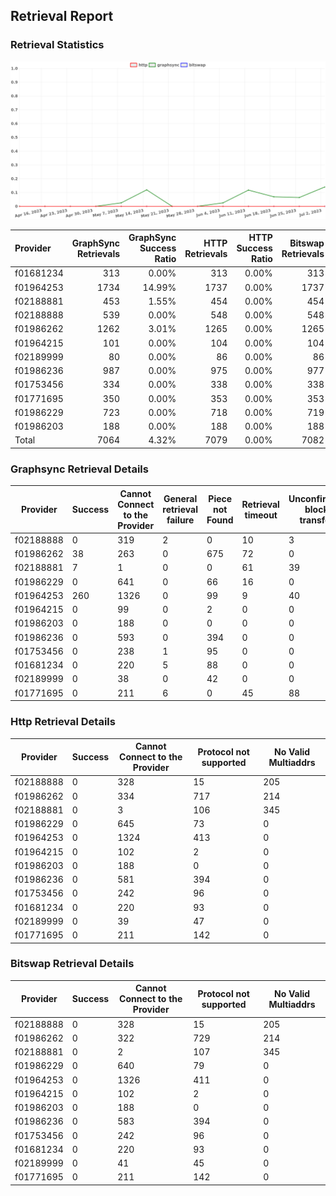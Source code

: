 ## Retrieval Report
### Retrieval Statistics
<img src="https://raw.githubusercontent.com/data-preservation-programs/filplus-checker-assets/main/filecoin-project/filecoin-plus-large-datasets/issues/1016/1688905675708.png"/>

| Provider  | GraphSync Retrievals | GraphSync Success Ratio | HTTP Retrievals | HTTP Success Ratio | Bitswap Retrievals | Bitswap Success Ratio |
| :-------- | -------------------: | ----------------------: | --------------: | -----------------: | -----------------: | --------------------: |
| f01681234 |                  313 |                   0.00% |             313 |              0.00% |                313 |                 0.00% |
| f01964253 |                 1734 |                  14.99% |            1737 |              0.00% |               1737 |                 0.00% |
| f02188881 |                  453 |                   1.55% |             454 |              0.00% |                454 |                 0.00% |
| f02188888 |                  539 |                   0.00% |             548 |              0.00% |                548 |                 0.00% |
| f01986262 |                 1262 |                   3.01% |            1265 |              0.00% |               1265 |                 0.00% |
| f01964215 |                  101 |                   0.00% |             104 |              0.00% |                104 |                 0.00% |
| f02189999 |                   80 |                   0.00% |              86 |              0.00% |                 86 |                 0.00% |
| f01986236 |                  987 |                   0.00% |             975 |              0.00% |                977 |                 0.00% |
| f01753456 |                  334 |                   0.00% |             338 |              0.00% |                338 |                 0.00% |
| f01771695 |                  350 |                   0.00% |             353 |              0.00% |                353 |                 0.00% |
| f01986229 |                  723 |                   0.00% |             718 |              0.00% |                719 |                 0.00% |
| f01986203 |                  188 |                   0.00% |             188 |              0.00% |                188 |                 0.00% |
| Total     |                 7064 |                   4.32% |            7079 |              0.00% |               7082 |                 0.00% |

### Graphsync Retrieval Details
| Provider  | Success | Cannot Connect to the Provider | General retrieval failure | Piece not Found | Retrieval timeout | Unconfirmed block transfer | No Valid Multiaddrs |
| --------- | ------- | ------------------------------ | ------------------------- | --------------- | ----------------- | -------------------------- | ------------------- |
| f02188888 | 0       | 319                            | 2                         | 0               | 10                | 3                          | 205                 |
| f01986262 | 38      | 263                            | 0                         | 675             | 72                | 0                          | 214                 |
| f02188881 | 7       | 1                              | 0                         | 0               | 61                | 39                         | 345                 |
| f01986229 | 0       | 641                            | 0                         | 66              | 16                | 0                          | 0                   |
| f01964253 | 260     | 1326                           | 0                         | 99              | 9                 | 40                         | 0                   |
| f01964215 | 0       | 99                             | 0                         | 2               | 0                 | 0                          | 0                   |
| f01986203 | 0       | 188                            | 0                         | 0               | 0                 | 0                          | 0                   |
| f01986236 | 0       | 593                            | 0                         | 394             | 0                 | 0                          | 0                   |
| f01753456 | 0       | 238                            | 1                         | 95              | 0                 | 0                          | 0                   |
| f01681234 | 0       | 220                            | 5                         | 88              | 0                 | 0                          | 0                   |
| f02189999 | 0       | 38                             | 0                         | 42              | 0                 | 0                          | 0                   |
| f01771695 | 0       | 211                            | 6                         | 0               | 45                | 88                         | 0                   |

### Http Retrieval Details
| Provider  | Success | Cannot Connect to the Provider | Protocol not supported | No Valid Multiaddrs |
| --------- | ------- | ------------------------------ | ---------------------- | ------------------- |
| f02188888 | 0       | 328                            | 15                     | 205                 |
| f01986262 | 0       | 334                            | 717                    | 214                 |
| f02188881 | 0       | 3                              | 106                    | 345                 |
| f01986229 | 0       | 645                            | 73                     | 0                   |
| f01964253 | 0       | 1324                           | 413                    | 0                   |
| f01964215 | 0       | 102                            | 2                      | 0                   |
| f01986203 | 0       | 188                            | 0                      | 0                   |
| f01986236 | 0       | 581                            | 394                    | 0                   |
| f01753456 | 0       | 242                            | 96                     | 0                   |
| f01681234 | 0       | 220                            | 93                     | 0                   |
| f02189999 | 0       | 39                             | 47                     | 0                   |
| f01771695 | 0       | 211                            | 142                    | 0                   |

### Bitswap Retrieval Details
| Provider  | Success | Cannot Connect to the Provider | Protocol not supported | No Valid Multiaddrs |
| --------- | ------- | ------------------------------ | ---------------------- | ------------------- |
| f02188888 | 0       | 328                            | 15                     | 205                 |
| f01986262 | 0       | 322                            | 729                    | 214                 |
| f02188881 | 0       | 2                              | 107                    | 345                 |
| f01986229 | 0       | 640                            | 79                     | 0                   |
| f01964253 | 0       | 1326                           | 411                    | 0                   |
| f01964215 | 0       | 102                            | 2                      | 0                   |
| f01986203 | 0       | 188                            | 0                      | 0                   |
| f01986236 | 0       | 583                            | 394                    | 0                   |
| f01753456 | 0       | 242                            | 96                     | 0                   |
| f01681234 | 0       | 220                            | 93                     | 0                   |
| f02189999 | 0       | 41                             | 45                     | 0                   |
| f01771695 | 0       | 211                            | 142                    | 0                   |
